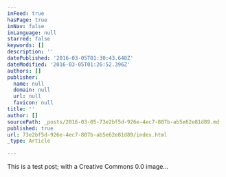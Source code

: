 ```yaml
---
inFeed: true
hasPage: true
inNav: false
inLanguage: null
starred: false
keywords: []
description: ''
datePublished: '2016-03-05T01:30:43.648Z'
dateModified: '2016-03-05T01:26:52.396Z'
authors: []
publisher:
  name: null
  domain: null
  url: null
  favicon: null
title: ''
author: []
sourcePath: _posts/2016-03-05-73e2bf5d-926e-4ec7-807b-ab5e62e81d89.md
published: true
url: 73e2bf5d-926e-4ec7-807b-ab5e62e81d89/index.html
_type: Article

---
```

This is a test post; with a Creative Commons 0.0 image...